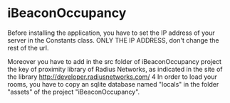 iBeaconOccupancy
================
Before installing the application, you have to set the IP address of your server in the Constants class. ONLY THE IP ADDRESS, don't change the rest of the url.

Moreover you have to add in the src folder of iBeaconOccupancy project the key of proximity library of Radius Networks, as indicated in the site of the library 
http://developer.radiusnetworks.com/
4
In order to load your rooms, you have to copy an sqlite database named "locals" in the folder "assets" of the project "iBeaconOccupancy".